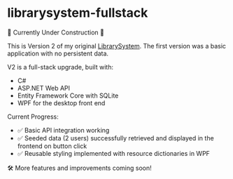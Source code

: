 # librarysystem-fullstack
🚧 Currently Under Construction 🚧

This is Version 2 of my original [LibrarySystem](https://github.com/jane-holborn/librarysystem). The first version was a basic application with no persistent data.

V2 is a full-stack upgrade, built with:

- C#
- ASP.NET Web API
- Entity Framework Core with SQLite
- WPF for the desktop front end

Current Progress:
- ✅ Basic API integration working
- ✅ Seeded data (2 users) successfully retrieved and displayed in the frontend on button click
- ✅ Reusable styling implemented with resource dictionaries in WPF 

🛠️ More features and improvements coming soon!
